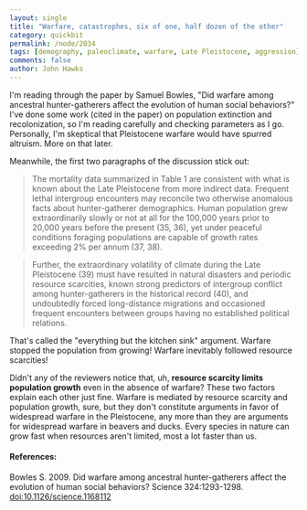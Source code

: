 ```yaml
---
layout: single 
title: "Warfare, catastrophes, six of one, half dozen of the other" 
category: quickbit
permalink: /node/2034
tags: [demography, paleoclimate, warfare, Late Pleistocene, aggression] 
comments: false 
author: John Hawks 
---
```


I'm reading through the paper by Samuel Bowles, "Did warfare among ancestral hunter-gatherers affect the evolution of human social behaviors?" I've done some work (cited in the paper) on population extinction and recolonization, so I'm reading carefully and checking parameters as I go. Personally, I'm skeptical that Pleistocene warfare would have spurred altruism. More on that later. 

Meanwhile, the first two paragraphs of the discussion stick out: 

<blockquote>The mortality data summarized in Table 1 are consistent with what is known about the Late Pleistocene from more indirect data. Frequent lethal intergroup encounters may reconcile two otherwise anomalous facts about hunter-gatherer demographics. Human population grew extraordinarily slowly or not at all for the 100,000 years prior to 20,000 years before the present (35, 36), yet under peaceful conditions foraging populations are capable of growth rates exceeding 2% per annum (37, 38).</blockquote>

<blockquote>Further, the extraordinary volatility of climate during the Late Pleistocene (39) must have resulted in natural disasters and periodic resource scarcities, known strong predictors of intergroup conflict among hunter-gatherers in the historical record (40), and undoubtedly forced long-distance migrations and occasioned frequent encounters between groups having no established political relations.</blockquote>

That's called the "everything but the kitchen sink" argument. Warfare stopped the population from growing! Warfare inevitably followed resource scarcities!

Didn't any of the reviewers notice that, uh, <b>resource scarcity limits population growth</b> even in the absence of warfare? These two factors explain each other just fine. Warfare is mediated by resource scarcity and population growth, sure, but they don't constitute arguments in favor of widespread warfare in the Pleistocene, any more than they are arguments for widespread warfare in beavers and ducks. Every species in nature can grow fast when resources aren't limited, most a lot faster than us. 

<h4>References:</h4>

<p class="cite">Bowles S. 2009. Did warfare among ancestral hunter-gatherers affect the evolution of human social behaviors? Science 324:1293-1298. <a href="http://dx.doi.org/10.1126/science.1168112">doi:10.1126/science.1168112</a></p>



